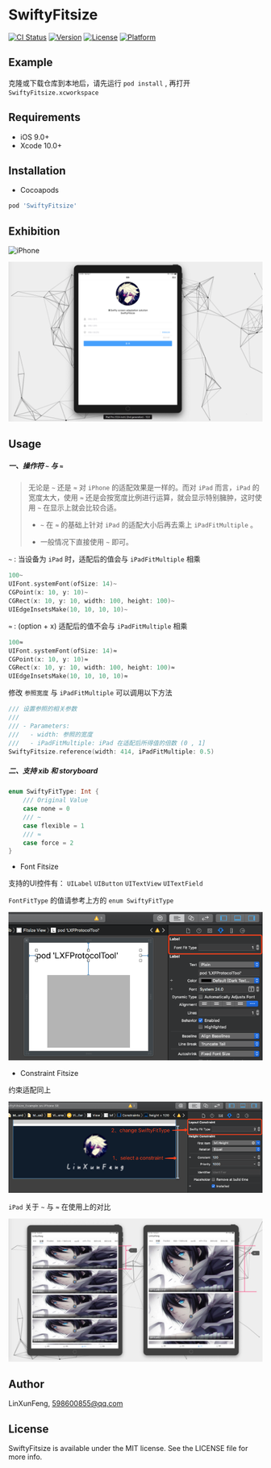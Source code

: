 # SwiftyFitsize

[![CI Status](https://img.shields.io/travis/LinXunFeng/SwiftyFitsize.svg?style=flat)](https://travis-ci.org/LinXunFeng/SwiftyFitsize)
[![Version](https://img.shields.io/cocoapods/v/SwiftyFitsize.svg?style=flat)](https://cocoapods.org/pods/SwiftyFitsize)
[![License](https://img.shields.io/cocoapods/l/SwiftyFitsize.svg?style=flat)](https://cocoapods.org/pods/SwiftyFitsize)
[![Platform](https://img.shields.io/cocoapods/p/SwiftyFitsize.svg?style=flat)](https://cocoapods.org/pods/SwiftyFitsize)

## Example

克隆或下载仓库到本地后，请先运行 `pod install` , 再打开 `SwiftyFitsize.xcworkspace`

## Requirements

- iOS 9.0+
- Xcode 10.0+

## Installation

- Cocoapods

```ruby
pod 'SwiftyFitsize'
```



## Exhibition

![iPhone](https://github.com/LinXunFeng/SwiftyFitsize/raw/master/Screenshots/exhibition.png)



![iPad](./Screenshots/ipad.png)



## Usage

##### 一、操作符 `~` 与 `≈`

> 无论是 `~` 还是 `≈` 对 `iPhone` 的适配效果是一样的。而对 `iPad` 而言，`iPad` 的宽度太大，使用 `≈` 还是会按宽度比例进行运算，就会显示特别臃肿，这时使用 `~` 在显示上就会比较合适。
>
> - `~` 在  `≈` 的基础上针对 `iPad` 的适配大小后再去乘上 `iPadFitMultiple` 。
>
> - 一般情况下直接使用 `~` 即可。



`~` : 当设备为 `iPad` 时，适配后的值会与 `iPadFitMultiple` 相乘

```swift
100~
UIFont.systemFont(ofSize: 14)~
CGPoint(x: 10, y: 10)~
CGRect(x: 10, y: 10, width: 100, height: 100)~
UIEdgeInsetsMake(10, 10, 10, 10)~
```



`≈` :  (option + x)  适配后的值不会与 `iPadFitMultiple` 相乘

```swift
100≈
UIFont.systemFont(ofSize: 14)≈
CGPoint(x: 10, y: 10)≈
CGRect(x: 10, y: 10, width: 100, height: 100)≈
UIEdgeInsetsMake(10, 10, 10, 10)≈
```



修改 `参照宽度` 与 `iPadFitMultiple`  可以调用以下方法

```swift
/// 设置参照的相关参数
///
/// - Parameters:
///   - width: 参照的宽度
///   - iPadFitMultiple: iPad 在适配后所得值的倍数 (0 , 1]
SwiftyFitsize.reference(width: 414, iPadFitMultiple: 0.5)
```



##### 二、支持 xib 和 storyboard

```swift
enum SwiftyFitType: Int {
    /// Original Value
    case none = 0
    /// ~
    case flexible = 1
    /// ≈
    case force = 2
}
```

- Font Fitsize

支持的UI控件有： `UILabel` `UIButton` `UITextView` `UITextField`

`FontFitType` 的值请参考上方的 `enum SwiftyFitType`

![xib-font](./Screenshots/xib-font.png)



- Constraint Fitsize

约束适配同上

![xib-font](./Screenshots/xib-constraint.png)



`iPad` 关于 `~` 与 `≈`  在使用上的对比

![~与≈的对比](./Screenshots/flexible-force.jpg)



## Author

LinXunFeng, 598600855@qq.com

## License

SwiftyFitsize is available under the MIT license. See the LICENSE file for more info.
